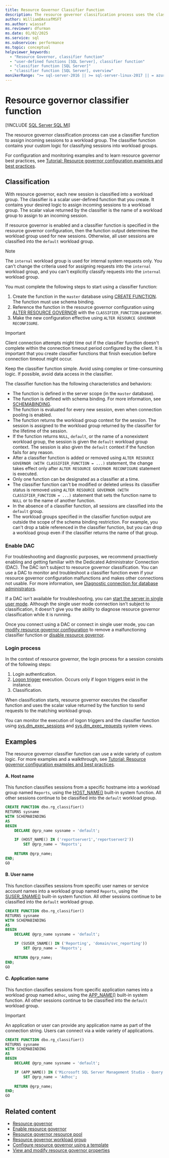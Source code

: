 ```yaml
---
title: Resource Governor Classifier Function
description: The resource governor classification process uses the classifier function to assign incoming sessions to a workload group based on session attributes.
author: WilliamDAssafMSFT
ms.author: wiassaf
ms.reviewer: dfurman
ms.date: 01/02/2025
ms.service: sql
ms.subservice: performance
ms.topic: conceptual
helpviewer_keywords:
  - "Resource Governor, classifier function"
  - "user-defined functions [SQL Server], classifier function"
  - "classifier function [SQL Server]"
  - "classifier function [SQL Server], overview"
monikerRange: ">= sql-server-2016 || >= sql-server-linux-2017 || = azuresqldb-mi-current"
---
```


# Resource governor classifier function

[!INCLUDE [SQL Server SQL MI](../../includes/applies-to-version/sql-asdbmi.md)]

The resource governor classification process can use a classifier function to assign incoming sessions to a workload group. The classifier function contains your custom logic for classifying sessions into workload groups.

For configuration and monitoring examples and to learn resource governor best practices, see [Tutorial: Resource governor configuration examples and best practices](resource-governor-walkthrough.md).

## Classification

With resource governor, each new session is classified into a workload group. The classifier is a scalar user-defined function that you create. It contains your desired logic to assign incoming sessions to a workload group. The scalar value returned by the classifier is the name of a workload group to assign to an incoming session.

If resource governor is enabled and a classifier function is specified in the resource governor configuration, then the function output determines the workload group used for new sessions. Otherwise, all user sessions are classified into the `default` workload group.

> [!NOTE]
> The `internal` workload group is used for internal system requests only. You can't change the criteria used for assigning requests into the `internal` workload group, and you can't explicitly classify requests into the `internal` workload group.

You must complete the following steps to start using a classifier function:

1. Create the function in the `master` database using [CREATE FUNCTION](../../t-sql/statements/create-function-transact-sql.md). The function must use schema binding.
1. Reference the function in the resource governor configuration using [ALTER RESOURCE GOVERNOR](../../t-sql/statements/alter-resource-governor-transact-sql.md) with the `CLASSIFIER_FUNCTION` parameter.
1. Make the new configuration effective using `ALTER RESOURCE GOVERNOR RECONFIGURE`.

> [!IMPORTANT]
> Client connection attempts might time out if the classifier function doesn't complete within the connection timeout period configured by the client. It is important that you create classifier functions that finish execution before connection timeout might occur.
>
> Keep the classifier function simple. Avoid using complex or time-consuming logic. If possible, avoid data access in the classifier.

The classifier function has the following characteristics and behaviors:

- The function is defined in the server scope (in the `master` database).
- The function is defined with schema binding. For more information, see [SCHEMABINDING](../../t-sql/statements/create-function-transact-sql.md#schemabinding-1).
- The function is evaluated for every new session, even when connection pooling is enabled.
- The function returns the workload group context for the session. The session is assigned to the workload group returned by the classifier for the lifetime of the session.
- If the function returns `NULL`, `default`, or the name of a nonexistent workload group, the session is given the `default` workload group context. The session is also given the `default` context if the function fails for any reason.
- After a classifier function is added or removed using `ALTER RESOURCE GOVERNOR (WITH CLASSIFIER_FUNCTION = ...)` statement, the change takes effect only after `ALTER RESOURCE GOVERNOR RECONFIGURE` statement is executed.
- Only one function can be designated as a classifier at a time.
- The classifier function can't be modified or deleted unless its classifier status is removed using `ALTER RESOURCE GOVERNOR (WITH CLASSIFIER_FUNCTION = ...)` statement that sets the function name to `NULL` or to the name of another function.
- In the absence of a classifier function, all sessions are classified into the `default` group.
- The workload groups specified in the classifier function output are outside the scope of the schema binding restriction. For example, you can't drop a table referenced in the classifier function, but you can drop a workload group even if the classifier returns the name of that group.

### Enable DAC

For troubleshooting and diagnostic purposes, we recommend proactively enabling and getting familiar with the Dedicated Administrator Connection (DAC). The DAC isn't subject to resource governor classification. You can use a DAC to monitor and troubleshoot a classifier function even if your resource governor configuration malfunctions and makes other connections not usable. For more information, see [Diagnostic connection for database administrators](../../database-engine/configure-windows/diagnostic-connection-for-database-administrators.md).

If a DAC isn't available for troubleshooting, you can [start the server in single user mode](../../database-engine/configure-windows/start-sql-server-in-single-user-mode.md). Although the single user mode connection isn't subject to classification, it doesn't give you the ability to diagnose resource governor classification while it is running.

Once you connect using a DAC or connect in single user mode, you can [modify resource governor configuration](../../t-sql/statements/alter-resource-governor-transact-sql.md) to remove a malfunctioning classifier function or [disable resource governor](disable-resource-governor.md).

### Login process

In the context of resource governor, the login process for a session consists of the following steps:

1. Login authentication.
1. [Logon trigger](../triggers/logon-triggers.md) execution. Occurs only if logon triggers exist in the instance.
1. Classification.

When classification starts, resource governor executes the classifier function and uses the scalar value returned by the function to send requests to the matching workload group.

You can monitor the execution of logon triggers and the classifier function using [sys.dm_exec_sessions](../system-dynamic-management-views/sys-dm-exec-sessions-transact-sql.md) and [sys.dm_exec_requests](../system-dynamic-management-views/sys-dm-exec-requests-transact-sql.md) system views.

## Examples

The resource governor classifier function can use a wide variety of custom logic. For more examples and a walkthrough, see [Tutorial: Resource governor configuration examples and best practices](resource-governor-walkthrough.md).

#### A. Host name

This function classifies sessions from a specific hostname into a workload group named `Reports`, using the [HOST_NAME()](../../t-sql/functions/host-name-transact-sql.md) built-in system function. All other sessions continue to be classified into the `default` workload group.

```sql
CREATE FUNCTION dbo.rg_classifier()
RETURNS sysname
WITH SCHEMABINDING
AS
BEGIN
    DECLARE @grp_name sysname = 'default';

    IF (HOST_NAME() IN ('reportserver1','reportserver2'))
        SET @grp_name = 'Reports';
    
    RETURN @grp_name;
END;
GO
```

#### B. User name

This function classifies sessions from specific user names or service account names into a workload group named `Reports`, using the [SUSER_SNAME()](../../t-sql/functions/suser-sname-transact-sql.md) built-in system function. All other sessions continue to be classified into the `default` workload group.

```sql
CREATE FUNCTION dbo.rg_classifier()
RETURNS sysname
WITH SCHEMABINDING
AS
BEGIN
    DECLARE @grp_name sysname = 'default';

    IF (SUSER_SNAME() IN ('Reporting', 'domain/svc_reporting'))
        SET @grp_name = 'Reports';
    
    RETURN @grp_name;
END;
GO
```

#### C. Application name

This function classifies sessions from specific application names into a workload group named `Adhoc`, using the [APP_NAME()](../../t-sql/functions/app-name-transact-sql.md) built-in system function. All other sessions continue to be classified into the `default` workload group.

> [!IMPORTANT]
> An application or user can provide any application name as part of the connection string. Users can connect via a wide variety of applications.

```sql
CREATE FUNCTION dbo.rg_classifier()
RETURNS sysname
WITH SCHEMABINDING
AS
BEGIN
    DECLARE @grp_name sysname = 'default';

    IF (APP_NAME() IN ('Microsoft SQL Server Management Studio - Query','azdata'))
        SET @grp_name = 'Adhoc';
    
    RETURN @grp_name;
END;
GO
```

## Related content

- [Resource governor](resource-governor.md)
- [Enable resource governor](enable-resource-governor.md)
- [Resource governor resource pool](resource-governor-resource-pool.md)
- [Resource governor workload group](resource-governor-workload-group.md)
- [Configure resource governor using a template](configure-resource-governor-using-a-template.md)
- [View and modify resource governor properties](view-resource-governor-properties.md)
